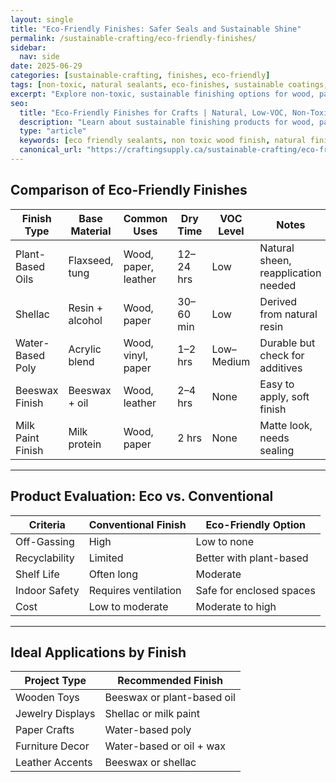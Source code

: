 ```yaml
---
layout: single
title: "Eco-Friendly Finishes: Safer Seals and Sustainable Shine"
permalink: /sustainable-crafting/eco-friendly-finishes/
sidebar:
  nav: side
date: 2025-06-29
categories: [sustainable-crafting, finishes, eco-friendly]
tags: [non-toxic, natural sealants, eco-finishes, sustainable coatings, low-VOC]
excerpt: "Explore non-toxic, sustainable finishing options for wood, paper, and more. Protect your projects and the planet with safe, effective coatings."
seo:
  title: "Eco-Friendly Finishes for Crafts | Natural, Low-VOC, Non-Toxic Options"
  description: "Learn about sustainable finishing products for wood, paper, and more. Find safe, non-toxic finishes that are effective and planet-friendly."
  type: "article"
  keywords: [eco friendly sealants, non toxic wood finish, natural finishes for crafts, sustainable varnish]
  canonical_url: "https://craftingsupply.ca/sustainable-crafting/eco-friendly-finishes/"
---
```


## Comparison of Eco-Friendly Finishes

| Finish Type | Base Material | Common Uses | Dry Time | VOC Level | Notes |
|-------------|---------------|-------------|----------|-----------|-------|
| Plant-Based Oils | Flaxseed, tung | Wood, paper, leather | 12–24 hrs | Low | Natural sheen, reapplication needed |
| Shellac | Resin + alcohol | Wood, paper | 30–60 min | Low | Derived from natural resin |
| Water-Based Poly | Acrylic blend | Wood, vinyl, paper | 1–2 hrs | Low–Medium | Durable but check for additives |
| Beeswax Finish | Beeswax + oil | Wood, leather | 2–4 hrs | None | Easy to apply, soft finish |
| Milk Paint Finish | Milk protein | Wood, paper | 2 hrs | None | Matte look, needs sealing |

---

## Product Evaluation: Eco vs. Conventional

| Criteria | Conventional Finish | Eco-Friendly Option |
|---------|---------------------|---------------------|
| Off-Gassing | High | Low to none |
| Recyclability | Limited | Better with plant-based |
| Shelf Life | Often long | Moderate |
| Indoor Safety | Requires ventilation | Safe for enclosed spaces |
| Cost | Low to moderate | Moderate to high |

---

## Ideal Applications by Finish

| Project Type | Recommended Finish |
|--------------|--------------------|
| Wooden Toys | Beeswax or plant-based oil |
| Jewelry Displays | Shellac or milk paint |
| Paper Crafts | Water-based poly |
| Furniture Decor | Water-based or oil + wax |
| Leather Accents | Beeswax or shellac |
